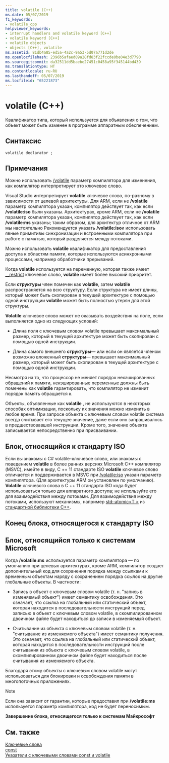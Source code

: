 ```yaml
---
title: volatile (C++)
ms.date: 05/07/2019
f1_keywords:
- volatile_cpp
helpviewer_keywords:
- interrupt handlers and volatile keyword [C++]
- volatile keyword [C++]
- volatile objects
- objects [C++], volatile
ms.assetid: 81db4a85-ed5a-4a2c-9a53-5d07a771d2de
ms.openlocfilehash: 2396b5afaed09a28fd83f22fccde0be04e3d7790
ms.sourcegitcommit: da32511dd5baebe27451c0458a95f345144bd439
ms.translationtype: HT
ms.contentlocale: ru-RU
ms.lasthandoff: 05/07/2019
ms.locfileid: "65221873"
---
```

# <a name="volatile-c"></a>volatile (C++)

Квалификатор типа, который используется для объявления о том, что объект может быть изменен в программе аппаратным обеспечением.

## <a name="syntax"></a>Синтаксис

```
volatile declarator ;
```

## <a name="remarks"></a>Примечания

Можно использовать [/volatile](../build/reference/volatile-volatile-keyword-interpretation.md) параметр компилятора для изменения, как компилятор интерпретирует это ключевое слово.

Visual Studio интерпретирует **volatile** ключевое слово, по-разному в зависимости от целевой архитектуры. Для ARM, если не **/volatile** параметр компилятора указан, компилятор действует так, как если **/volatile:iso** были указаны. Архитектурах, кроме ARM, если не **/volatile** параметр компилятора указан, компилятор действует так, как если **/volatile:ms** указаны; таким образом, для архитектур отличное от ARM мы настоятельно Рекомендуется указать **/volatile:iso**и использовать явные примитивы синхронизации и встроенными компилятора при работе с памятью, который разделяется между потоками.

Можно использовать **volatile** квалификатор для предоставления доступа к областям памяти, которые используются асинхронными процессами, например обработчики прерываний.

Когда **volatile** используется на переменную, которая также имеет [__restrict](../cpp/extension-restrict.md) ключевое слово, **volatile** имеет более высокий приоритет.

Если **структуры** член помечен как **volatile**, затем **volatile** распространяется на всю структуру. Если структура не имеет длины, который может быть скопирован в текущей архитектуре с помощью одной инструкции **volatile** может быть полностью утерян для этой структуры.

**Volatile** ключевое слово может не оказывать воздействия на поле, если выполняется одно из следующих условий:

- Длина поля с ключевым словом volatile превышает максимальный размер, который в текущей архитектуре может быть скопирован с помощью одной инструкции.

- Длина самого внешнего **структуры**— или если он является членом возможно вложенный **структуры**— превышает максимальный размер, который может быть скопирован в текущей архитектуре с помощью одной инструкции.

Несмотря на то, что процессор не меняет порядок некэшированных обращений к памяти, некэшированные переменные должны быть помечены как **volatile** гарантировать, что компилятор не изменит порядок память обращается к.

Объекты, объявленные как **volatile** , не используются в некоторых способах оптимизации, поскольку их значения можно изменить в любое время.  При запросе объекта с ключевым словом volatile система всегда считывает его текущее значение, даже если оно запрашивалось в предшествовавшей инструкции.  Кроме того, значение объекта записывается непосредственно при присваивании.

## <a name="iso-compliant"></a>Блок, относящийся к стандарту ISO

Если вы знакомы с C# volatile-ключевое слово, или знакомы с поведением **volatile** в более ранних версиях Microsoft C++ компилятор (MSVC), имейте в виду, C ++ 11 стандарте ISO **volatile** ключевое слово отличается и поддерживается в MSVC при [/volatile:iso](../build/reference/volatile-volatile-keyword-interpretation.md) указан параметр компилятора. (Для архитектуры ARM он установлен по умолчанию). **Volatile** ключевого слова в C ++ 11 стандарта ISO кода будет использоваться только для аппаратного доступа; не используйте его для взаимодействия между потоками. Для взаимодействия между потоками, используют механизмы, например [std::atomic\<T >](../standard-library/atomic.md) из [стандартной библиотеки C++](../standard-library/cpp-standard-library-reference.md).

## <a name="end-of-iso-compliant"></a>Конец блока, относящегося к стандарту ISO

## <a name="microsoft-specific"></a>Блок, относящийся только к системам Microsoft

Когда **/volatile:ms** используется параметр компилятора — по умолчанию при целевых архитектурах, кроме ARM, компилятор создает дополнительный код для сохранения порядка между ссылками к временным объектам наряду с сохранением порядка ссылок на другие глобальные объекты. В частности:

- Запись в объект с ключевым словом volatile (т. н. "запись в изменяемый объект") имеет семантику освобождения. Это означает, что ссылка на глобальный или статический объект, которая находится в последовательности инструкций перед записью в объект с ключевым словом volatile, в скомпилированном двоичном файле будет находиться до записи в изменяемый объект.

- Считывание из объекта с ключевым словом volatile (т. н. "считывание из изменяемого объекта") имеет семантику получения. Это означает, что ссылка на глобальный или статический объект, которая находится в последовательности инструкций после считывания из объекта с ключевым словом volatile, в скомпилированном двоичном файле будет находиться после считывания из изменяемого объекта.

Благодаря этому объекты с ключевым словом volatile могут использоваться для блокировки и освобождения памяти в многопоточных приложениях.

> [!NOTE]
>  Если она зависит от гарантии, которые предоставил при **/volatile:ms** используется параметр компилятора, код не будет переносимым.

**Завершение блока, относящегося только к системам Майкрософт**

## <a name="see-also"></a>См. также

[Ключевые слова](../cpp/keywords-cpp.md)<br/>
[const](../cpp/const-cpp.md)<br/>
[Указатели с ключевыми словами const и volatile](../cpp/const-and-volatile-pointers.md)